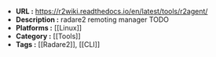 - **URL :** https://r2wiki.readthedocs.io/en/latest/tools/r2agent/
- **Description :** radare2 remoting manager TODO
- **Platforms :** [[Linux]] 
- **Category :** [[Tools]]
- **Tags :** [[Radare2]], [[CLI]]